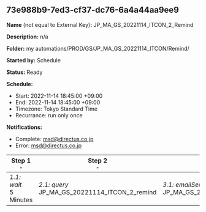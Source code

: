 ## 73e988b9-7ed3-cf37-dc76-6a4a44aa9ee9

**Name** (not equal to External Key)**:** JP_MA_GS_20221114_ITCON_2_Remind

**Description:** n/a

**Folder:** my automations/PROD/GS/JP_MA_GS_20221114_ITCON/Remind/

**Started by:** Schedule

**Status:** Ready

**Schedule:**

* Start: 2022-11-14 18:45:00 +09:00
* End: 2022-11-14 18:45:00 +09:00
* Timezone: Tokyo Standard Time
* Recurrance: run only once

**Notifications:**

* Complete: msd@directus.co.jp
* Error: msd@directus.co.jp

| Step 1<br>_<small>-</small>_ | Step 2<br>_<small>-</small>_ | Step 3<br>_<small>-</small>_ |
| --- | --- | --- |
| _1.1: wait_<br>5 Minutes | _2.1: query_<br>JP_MA_GS_20221114_ITCON_2_remind | _3.1: emailSend_<br>JP_MA_GS_20221114_ITCON_2_remind |
